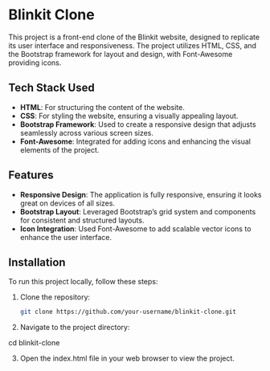 # Blinkit Clone

This project is a front-end clone of the Blinkit website, designed to replicate its user interface and responsiveness. The project utilizes HTML, CSS, and the Bootstrap framework for layout and design, with Font-Awesome providing icons.

## Tech Stack Used

- **HTML**: For structuring the content of the website.
- **CSS**: For styling the website, ensuring a visually appealing layout.
- **Bootstrap Framework**: Used to create a responsive design that adjusts seamlessly across various screen sizes.
- **Font-Awesome**: Integrated for adding icons and enhancing the visual elements of the project.

## Features

- **Responsive Design**: The application is fully responsive, ensuring it looks great on devices of all sizes.
- **Bootstrap Layout**: Leveraged Bootstrap’s grid system and components for consistent and structured layouts.
- **Icon Integration**: Used Font-Awesome to add scalable vector icons to enhance the user interface.

## Installation

To run this project locally, follow these steps:

1. Clone the repository:
   ```bash
   git clone https://github.com/your-username/blinkit-clone.git
2. Navigate to the project directory:

cd blinkit-clone

3. Open the index.html file in your web browser to view the project.
